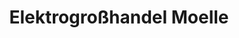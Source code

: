 ---
title: "Elektrogroßhandel Moelle"
url: /nordhorn/elektrogrosshandel-moelle/
shop: Großhandel
---
